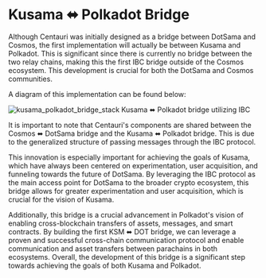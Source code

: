 # Kusama ⬌ Polkadot Bridge

Although Centauri was initially designed as a bridge between DotSama and Cosmos, 
the first implementation will actually be between Kusama and Polkadot. 
This is significant since there is currently no bridge between the two relay chains, 
making this the first IBC bridge outside of the Cosmos ecosystem. 
This development is crucial for both the DotSama and Cosmos communities.

A diagram of this implementation can be found below:

![kusama_polkadot_bridge_stack](../images-centauri/kusama-polkadot-bridge-stack.png)
Kusama ⬌ Polkadot bridge utilizing IBC

It is important to note that Centauri's components are shared between the 
Cosmos ⬌ DotSama bridge and the Kusama ⬌ Polkadot bridge. 
This is due to the generalized structure of passing messages through the IBC protocol.

This innovation is especially important for achieving the goals of Kusama, 
which have always been centered on experimentation, user acquisition, and funneling towards the future of DotSama. 
By leveraging the IBC protocol as the main access point for DotSama to the broader crypto ecosystem, 
this bridge allows for greater experimentation and user acquisition, which is crucial for the vision of Kusama.

Additionally, this bridge is a crucial advancement in Polkadot's vision of enabling cross-blockchain transfers of assets,
messages, and smart contracts. By building the first KSM ⬌ DOT bridge,
we can leverage a proven and successful cross-chain communication protocol 
and enable communication and asset transfers between parachains in both ecosystems.
Overall, the development of this bridge is a significant step towards achieving the goals of both Kusama and Polkadot.